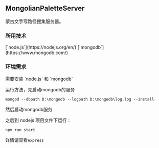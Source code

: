 <h2>MongolianPaletteServer</h2>
蒙古文手写路径搜集服务器。

<h3>所用技术</h3>
[`node.js`](https://nodejs.org/en/) [`mongodb`](https://www.mongodb.com/)

<h3>环境需求</h3>
需要安装 `node.js` 和 `mongodb`

运行方法，先启动mongodb的服务
```
mongod --dbpath D:\mongodb --logpath D:\mongodb\log.log --install
```
然后启动mongodb服务

之后到 nodejs 项目文件下运行：
```
npm run start
```
详情请查看`express`
